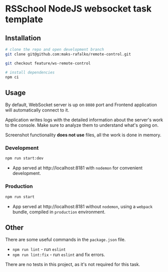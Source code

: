 # RSSchool NodeJS websocket task template

## Installation

```bash
# clone the repo and open development branch
git clone git@github.com:maks-rafalko/remote-control.git

git checkout feature/ws-remote-control

# install dependencies
npm ci
```

## Usage

By default, WebSocket server is up on `8080` port and Frontend application will automatically connect to it.

Application writes logs with the detailed information about the server's work to the console. Make sure to analyze them to understand what's going on.

Screenshot functionality **does not use** files, all the work is done in memory.

### Development

```bash
npm run start:dev
```

* App served at http://localhost:8181 with `nodemon` for convenient development.

### Production

```bash
npm run start
```

* App served at http://localhost:8181 without `nodemon`, using a `webpack` bundle, compiled in `production` environment.

## Other

There are some useful commands in the `package.json` file.

* `npm run lint` - run `eslint`
* `npm run lint:fix` - run `eslint` and fix errors.

There are no tests in this project, as it's not required for this task.

